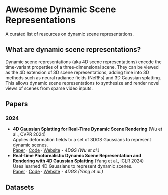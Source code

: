 # Awesome Dynamic Scene Representations

A curated list of resources on dynamic scene representations.

## What are dynamic scene representations?

Dynamic scene representations (aka 4D scene representations) encode the time-variant properties of a three-dimensional scene.
They can be viewed as the 4D extension of 3D scene representations, adding time into 3D methods such as neural radiance fields (NeRFs) and 3D Gaussian splatting.
This allows dynamic scene representations to synthesize and render novel views of scenes from sparse video inputs.

## Papers

### 2024

- **4D Gaussian Splatting for Real-Time Dynamic Scene Rendering** (Wu et al., CVPR 2024) \
  Applies deformation fields to a set of 3DGS Gaussians to represent dynamic scenes. \
  [Paper](https://arxiv.org/pdf/2310.08528v2.pdf) · [Code](https://github.com/hustvl/4DGaussians) · [Website](https://guanjunwu.github.io/4dgs/) - _4DGS (Wu et al.)_
- **Real-time Photorealistic Dynamic Scene Representation and Rendering with 4D Gaussian Splatting** (Yang et al., ICLR 2024) \
  Uses learned 4D Gaussians to represent dynamic scenes. \
  [Paper](https://arxiv.org/pdf/2310.10642.pdf) · [Code](https://github.com/fudan-zvg/4d-gaussian-splatting) · [Website](https://fudan-zvg.github.io/4d-gaussian-splatting/) - _4DGS (Yang et al.)_

## Datasets
